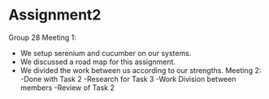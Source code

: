 # Assignment2
Group 28
Meeting 1: 
  - We setup serenium and cucumber on our systems.
  - We discussed a road map for this assignment.
  - We divided the work between us according to our strengths.
Meeting 2:
  -Done with Task 2
  -Research for Task 3
  -Work Division between members
  -Review of Task 2
